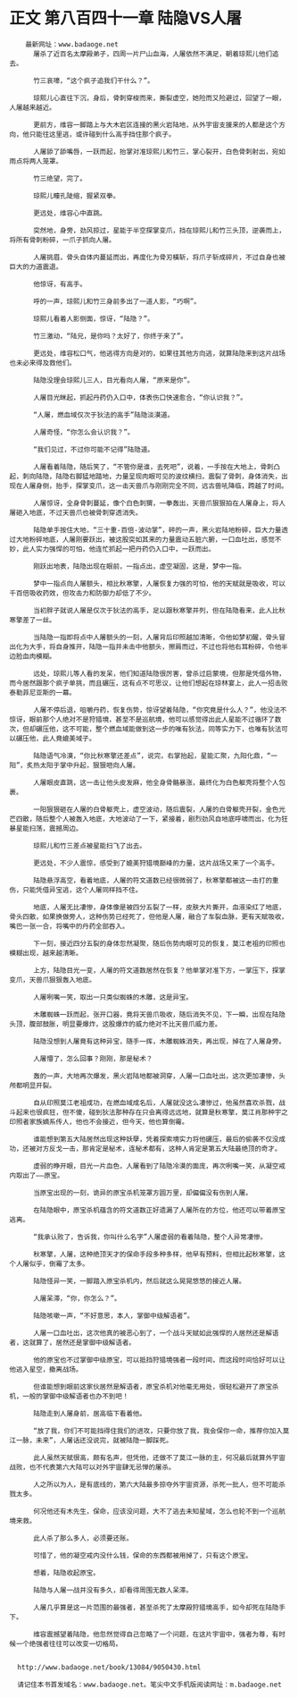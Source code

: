 # 正文 第八百四十一章 陆隐VS人屠
        最新网址：www.badaoge.net
          屠杀了近百名太摩殿弟子，四周一片尸山血海，人屠依然不满足，朝着琼熙儿他们追去。
      
          竹三哀嚎，“这个疯子追我们干什么？”。
      
          琼熙儿心直往下沉，身后，骨刺穿梭而来，撕裂虚空，她险而又险避过，回望了一眼，人屠越来越近。
      
          更前方，维容一脚踏上与大木岩区连接的黑火岩陆地，从外宇宙支援来的人都是这个方向，他只能往这里逃，或许碰到什么高手挡住那个疯子。
      
          人屠舔了舔嘴唇，一跃而起，抬掌对准琼熙儿和竹三，掌心裂开，白色骨刺射出，宛如雨点将两人笼罩。
      
          竹三绝望，完了。
      
          琼熙儿瞳孔陡缩，握紧双拳。
      
          更远处，维容心中直跳。
      
          突然地，身旁，劲风掠过，星能于半空探掌变爪，挡在琼熙儿和竹三头顶，逆袭而上，将所有骨刺粉碎，一爪子抓向人屠。
      
          人屠挑眉，骨头自体内蔓延而出，再度化为骨刃橫斩，将爪子斩成碎片，不过自身也被巨大的力道震退。
      
          他惊讶，有高手。
      
          呼的一声，琼熙儿和竹三身前多出了一道人影，“巧啊”。
      
          琼熙儿看着人影侧面，惊讶，“陆隐？”。
      
          竹三激动，“陆兄，是你吗？太好了，你终于来了”。
      
          更远处，维容松口气，他逃得方向是对的，如果往其他方向逃，就算陆隐来到这片战场也未必来得及救他们。
      
          陆隐没理会琼熙儿三人，目光看向人屠，“原来是你”。
      
          人屠目光眯起，抓起丹药仍入口中，体表伤口快速愈合，“你认识我？”。
      
          “人屠，燃血域仅次于狄法的高手”陆隐淡漠道。
      
          人屠奇怪，“你怎么会认识我？”。
      
          “我们见过，不过你可能不记得”陆隐道。
      
          人屠看着陆隐，随后笑了，“不管你是谁，去死吧”，说着，一手按在大地上，骨刺凸起，刺向陆隐，陆隐右脚猛地踏地，力量呈现肉眼可见的波纹横扫，震裂了骨刺，身体消失，出现在人屠身侧，抬手，探掌变爪，这一击天兽爪与刚刚完全不同，远古兽吼降临，跨越了时间。
      
          人屠惊讶，全身骨刺蔓延，像个白色刺猬，一拳轰出，天兽爪狠狠拍在人屠身上，将人屠砸入地底，不过天兽爪也被骨刺穿透消失。
      
          陆隐单手按住大地，“三十重-百倍-波动掌”，砰的一声，黑火岩陆地粉碎，巨大力量透过大地粉碎地底，人屠刚要跃出，被这股突如其来的力量震动五脏六腑，一口血吐出，感觉不妙，此人实力强悍的可怕，他连忙抓起一把丹药仍入口中，一跃而出。
      
          刚跃出地表，陆隐出现在眼前，一指点出，虚空凝固，这是，梦中一指。
      
          梦中一指点向人屠额头，相比秋寒擎，人屠恢复力强的可怕，他的天赋就是吸收，可以千百倍吸收药效，但攻击力和防御力却低了不少。
      
          当初胖子就说人屠是仅次于狄法的高手，足以跟秋寒擎并列，但在陆隐看来，此人比秋寒擎差了一丝。
      
          当陆隐一指即将点中人屠额头的一刻，人屠背后印照越加清晰，令他如梦初醒，骨头冒出化为大手，将自身推开，陆隐一指并未击中他额头，擦肩而过，不过也将他右耳粉碎，令他半边脸血肉模糊。
      
          远处，琼熙儿等人看的发呆，他们知道陆隐很厉害，曾杀过启蒙境，但那是凭借外物，而今居然跟那个疯子单挑，而且碾压，这有点不可思议，让他们想起在琼林宴上，此人一招击败泰勒菲尼亚斯的一幕。
      
          人屠不停后退，咀嚼丹药，恢复伤势，惊讶望着陆隐，“你究竟是什么人？”，他没法不惊讶，眼前那个人绝对不是狩猎境，甚至不是巡航境，他可以感觉得出此人星能不过循环了数次，但却碾压他，这不可能，整个燃血域能做到这一步的唯有狄法，同等实力下，也唯有狄法可以碾压他，此人竟媲美域子。
      
          陆隐语气冷漠，“你比秋寒擎还差点”，说完，右掌抬起，星能汇聚，九阳化鼎，“一阳”，炙热太阳于掌中升起，狠狠咂向人屠。
      
          人屠眼皮直跳，这一击让他头皮发麻，他全身骨骼暴涨，最终化为白色躯壳将整个人包裹。
      
          一阳狠狠砸在人屠的白骨躯壳上，虚空波动，随后震裂，人屠的白骨躯壳开裂，金色光芒四散，随后整个人被轰入地底，大地波动了一下，紧接着，剧烈劲风自地底呼啸而出，化为狂暴星能扫荡，震撼周边。
      
          琼熙儿和竹三差点被星能扫飞了出去。
      
          更远处，不少人震惊，感受到了媲美狩猎境巅峰的力量，这片战场又来了一个高手。
      
          陆隐悬浮高空，看着地底，人屠的符文道数已经很微弱了，秋寒擎都被这一击打的重伤，只能凭借异宝逃，这个人屠同样挡不住。
      
          地底，人屠无比凄惨，身体像是被四分五裂了一样，皮肤大片撕开，血液染红了地底，骨头四散，如果换做旁人，这种伤势已经死了，但他是人屠，融合了车裂血脉，更有天赋吸收，嘴巴一张一合，将嘴中的丹药全部吞入。
      
          下一刻，接近四分五裂的身体忽然凝聚，随后伤势肉眼可见的恢复，莫江老祖的印照也模糊出现，越来越清晰。
      
          上方，陆隐目光一变，人屠的符文道数居然在恢复？他单掌对准下方，一掌压下，探掌变爪，天兽爪狠狠轰入地底。
      
          人屠咧嘴一笑，取出一只类似蜘蛛的木雕，这是异宝。
      
          木雕蜘蛛一跃而起，张开口器，竟将天兽爪吸收，随后消失不见，下一瞬，出现在陆隐头顶，腹部鼓胀，明显要爆炸，这股爆炸的威力绝对不比天兽爪威力差。
      
          陆隐没想到人屠竟有这种异宝，随手一挥，木雕蜘蛛消失，再出现，掉在了人屠身旁。
      
          人屠懵了，怎么回事？刚刚，那是秘术？
      
          轰的一声，大地再次爆发，黑火岩陆地都被洞穿，人屠一口血吐出，这次更加凄惨，头颅都明显开裂。
      
          自从印照莫江老祖成功，在燃血域成名后，人屠就没这么凄惨过，他虽然喜欢杀戮，战斗起来也很疯狂，但不傻，碰到狄法那种存在只会离得远远地，就算是秋寒擎，莫江肖那种宇之印照者家族嫡系传人，他也不会接近，但今天，他也算倒霉。
      
          谁能想到第五大陆居然出现这种妖孽，凭着探索境实力将他碾压，最后的偷袭不仅没成功，还被对方反戈一击，那肯定是秘术，连秘术都有，这种人肯定是第五大陆最绝顶的奇才。
      
          虚弱的睁开眼，目光一片血色，人屠看到了陆隐冷漠的面庞，再次咧嘴一笑，从凝空戒内取出了——原宝。
      
          当原宝出现的一刻，诡异的原宝杀机笼罩方圆万里，却偏偏没有伤到人屠。
      
          在陆隐眼中，原宝杀机蕴含的符文道数正好遗漏了人屠所在的方位，他还可以带着原宝逃离。
      
          “我承认败了，告诉我，你叫什么名字”人屠虚弱的看着陆隐，整个人异常凄惨。
      
          秋寒擎，人屠，这种绝顶天才的保命手段多种多样，他早有预料，但相比起秋寒擎，这个人屠似乎，倒霉了太多。
      
          陆隐怪异一笑，一脚踏入原宝杀机内，然后就这么晃晃悠悠的接近人屠。
      
          人屠呆滞，“你，你怎么？”。
      
          陆隐咳嗽一声，“不好意思，本人，掌御中级解语者”。
      
          人屠一口血吐出，这次他真的被恶心到了，一个战斗天赋如此强悍的人居然还是解语者，这就算了，居然还是掌御中级解语者。
      
          他的原宝也不过掌御中级原宝，可以抵挡狩猎境强者一段时间，而这段时间恰好可以让他逃入星空，撤离战场。
      
          但谁能想到眼前这家伙居然是解语者，原宝杀机对他毫无用处，很轻松避开了原宝杀机，一般的掌御中级解语者也办不到吧！
      
          陆隐走到人屠身前，居高临下看着他。
      
          “放了我，你们不可能挡得住我们的进攻，只要你放了我，我会保你一命，推荐你加入莫江一脉，未来”，人屠话还没说完，就被陆隐一脚踩死。
      
          此人虽然天赋很高，颇有名声，但凭他，还做不了莫江一脉的主，何况最后就算外宇宙战败，也不代表第六大陆可以对外宇宙肆无忌惮的屠杀。
      
          人之所以为人，是有底线的，第六大陆最多掠夺外宇宙资源，杀死一批人，但不可能杀戮太多。
      
          何况他还有木先生，保命，应该没问题，大不了逃去未知星域，怎么也轮不到一个巡航境来救。
      
          此人杀了那么多人，必须要还账。
      
          可惜了，他的凝空戒内没什么钱，保命的东西都被用掉了，只有这个原宝。
      
          想着，陆隐收起原宝。
      
          陆隐与人屠一战并没有多久，却看得周围无数人呆滞。
      
          人屠几乎算是这一片范围的最强者，甚至杀死了太摩殿狩猎境高手，如今却死在陆隐手下。
      
          维容震撼望着陆隐，他忽然觉得自己忽略了一个问题，在这片宇宙中，强者为尊，有时候一个绝强者往往可以改变一切格局。
      
      
      http://www.badaoge.net/book/13084/9050430.html
      
      请记住本书首发域名：www.badaoge.net。笔尖中文手机版阅读网址：m.badaoge.net
